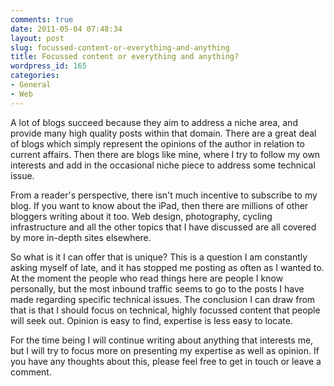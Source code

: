 ```yaml
---
comments: true
date: 2011-05-04 07:48:34
layout: post
slug: focussed-content-or-everything-and-anything
title: Focussed content or everything and anything?
wordpress_id: 165
categories:
- General
- Web
---
```


A lot of blogs succeed because they aim to address a niche area, and provide many high quality posts within that domain. There are a great deal of blogs which simply represent the opinions of the author in relation to current affairs. Then there are blogs like mine, where I try to follow my own interests and add in the occasional niche piece to address some technical issue.

From a reader's perspective, there isn't much incentive to subscribe to my blog. If you want to know about the iPad, then there are millions of other bloggers writing about it too. Web design, photography, cycling infrastructure and all the other topics that I have discussed are all covered by more in-depth sites elsewhere.

So what is it I can offer that is unique? This is a question I am constantly asking myself of late, and it has stopped me posting as often as I wanted to. At the moment the people who read things here are people I know personally, but the most inbound traffic seems to go to the posts I have made regarding specific technical issues. The conclusion I can draw from that is that I should focus on technical, highly focussed content that people will seek out. Opinion is easy to find, expertise is less easy to locate.

For the time being I will continue writing about anything that interests me, but I will try to focus more on presenting my expertise as well as opinion. If you have any thoughts about this, please feel free to get in touch or leave a comment.
